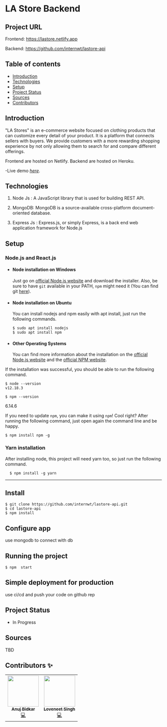 # LA Store Backend

<!-- ![Author](https://img.shields.io/badge/Author-N7ALPHA-red?style=for-the-badge&logo=appveyor)
![GitHub repo size](https://img.shields.io/badge/REPO%20SIZE-16.2MB-orange?style=for-the-badge&logo=appveyor)
![Contributors](https://img.shields.io/badge/Contributors-3-orange?style=for-the-badge&logo=appveyor)
![Forks](https://img.shields.io/badge/FORKS-0-orange?style=for-the-badge&logo=appveyor)
![Stargazers](https://img.shields.io/badge/STARS-0-orange?style=for-the-badge&logo=appveyor)
![Issues](https://img.shields.io/badge/ISSUES-0%20OPEN-orange?style=for-the-badge&logo=appveyor)
![Coverage](https://img.shields.io/badge/COVERAGE-28%25-orange?style=for-the-badge&logo=appveyor) -->

## Project URL

Frontend: https://lastore.netlify.app

Backend: https://github.com/internwt/lastore-api

## Table of contents

- [Introduction](#intro)
- [Technologies](#technologies)
- [Setup](#setup)
- [Project Status](#project-status)
- [Sources](#sources)
- [Contributors](#contributors)

## Introduction

"LA Stores" is an e-commerce website focused on clothing products that can customize every detail of your product. It is a platform that connects sellers with buyers. We provide customers with a more rewarding shopping experience by not only allowing them to search for and compare different offerings.

Frontend are hosted on Netlify.
Backend are hosted on Heroku.

-Live demo [_here_](https://lastore.netlify.app).

## Technologies

1. Node Js : A JavaScript library that is used for building REST API.

2. MongoDB: MongoDB is a source-available cross-platform document-oriented database.

3. Express Js : Express.js, or simply Express, is a back end web application framework for Node.js

## Setup

### Node.js and React.js

- #### Node installation on Windows

  Just go on [official Node.js website](https://nodejs.org/) and download the installer.
  Also, be sure to have `git` available in your PATH, `npm` might need it (You can find git [here](https://git-scm.com/)).

- #### Node installation on Ubuntu

  You can install nodejs and npm easily with apt install, just run the following commands.

      $ sudo apt install nodejs
      $ sudo apt install npm

- #### Other Operating Systems
  You can find more information about the installation on the [official Node.js website](https://nodejs.org/) and the [official NPM website](https://npmjs.org/).

If the installation was successful, you should be able to run the following command.

    $ node --version
    v12.18.3

    $ npm --version

6.14.6

If you need to update `npm`, you can make it using `npm`! Cool right? After running the following command, just open again the command line and be happy.

    $ npm install npm -g

###

### Yarn installation

After installing node, this project will need yarn too, so just run the following command.

      $ npm install -g yarn

---

## Install

    $ git clone https://github.com/internwt/lastore-api.git
    $ cd lastore-api
    $ npm install

## Configure app

use mongodb to connect with db

## Running the project

    $ npm  start

## Simple deployment for production

use ci/cd and push your code on github rep

## Project Status

- In Progress

## Sources

TBD

## Contributors ✨

<table>
  <tr>
    <td align="center"><a href="https://www.linkedin.com/in/anujbidkar/" target="_blank"><img src="" width="100px;" alt=""/><br /><sub><b>Anuj Bidkar</b></sub></a><br /><a href="" title="Code">💻</a></td>
    <td align="center"><a href="https://www.linkedin.com/in/loveneet-singh-a9a570160/" target="_blank"><img src="" width="100px;" alt=""/><br /><sub><b>Loveneet Singh</b></sub></a><br /><a href="" title="Code">💻</a></td>
    
  </tr>
</table>
